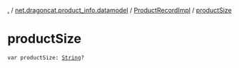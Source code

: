 [.](../../index.md) / [net.dragoncat.product_info.datamodel](../index.md) / [ProductRecordImpl](index.md) / [productSize](./product-size.md)

# productSize

`var productSize: `[`String`](https://kotlinlang.org/api/latest/jvm/stdlib/kotlin/-string/index.html)`?`